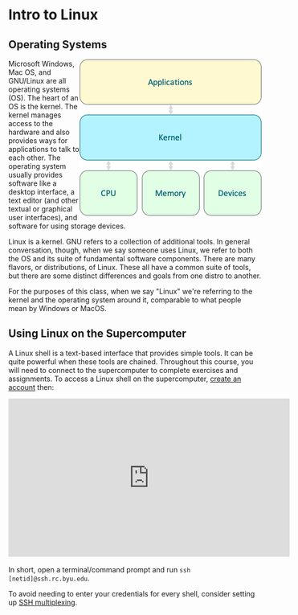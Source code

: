 ---
---

# Intro to Linux

## Operating Systems

<img style="float:right;" src="../img/os-diagram.png">

Microsoft Windows, Mac OS, and GNU/Linux are all operating systems (OS). The heart of an OS is the kernel. The kernel manages access to the hardware and also provides ways for applications to talk to each other. The operating system usually provides software like a desktop interface, a text editor (and other textual or graphical user interfaces), and software for using storage devices.

Linux is a kernel. GNU refers to a collection of additional tools. In general conversation, though, when we say someone uses Linux, we refer to both the OS and its suite of fundamental software components. There are many flavors, or distributions, of Linux. These all have a common suite of tools, but there are some distinct differences and goals from one distro to another.

For the purposes of this class, when we say "Linux" we're referring to the kernel and the operating system around it, comparable to what people mean by Windows or MacOS.



## Using Linux on the Supercomputer

A Linux shell is a text-based interface that provides simple tools. It can be quite powerful when these tools are chained. Throughout this course, you will need to connect to the supercomputer to complete exercises and assignments. To access a Linux shell on the supercomputer, [create an account](https://rc.byu.edu/account/create/) then:

<iframe width="560" height="315" src="https://www.youtube-nocookie.com/embed/6MfnAlQiUcw?si=BLEECI9den04pQMw" title="YouTube video player" frameborder="0" allow="accelerometer; autoplay; clipboard-write; encrypted-media; gyroscope; picture-in-picture; web-share" allowfullscreen></iframe>

In short, open a terminal/command prompt and run `ssh [netid]@ssh.rc.byu.edu`.

To avoid needing to enter your credentials for every shell, consider setting up [SSH multiplexing](https://rc.byu.edu/wiki/?id=SSH+Multiplexing).